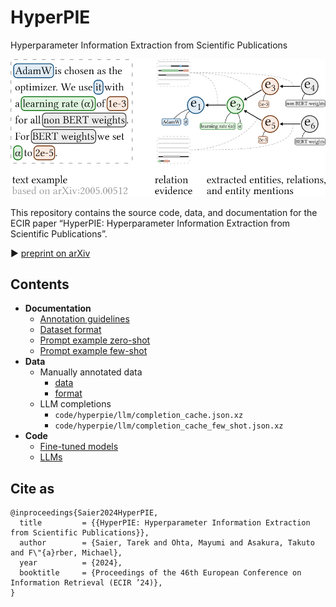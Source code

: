 # HyperPIE

Hyperparameter Information Extraction from Scientific Publications

![](doc/img/schema_visual.png)

This repository contains the source code, data, and documentation for the ECIR paper “HyperPIE: Hyperparameter Information Extraction from Scientific Publications”.

▶ [preprint on arXiv](https://doi.org/10.48550/arXiv.2312.10638)

## Contents

* **Documentation**
    * [Annotation guidelines](doc/annotation_guidelines.md)
    * [Dataset format](data/preprocessed_data_format.md)
    * [Prompt example zero-shot](doc/prompt_examples.md#Zero-shot)
    * [Prompt example few-shot](doc/prompt_examples.md#Few-shot)
* **Data**
    * Manually annotated data
        * [data](data/#README)
        * [format](data/preprocessed_data_format.md)
    * LLM completions
        * `code/hyperpie/llm/completion_cache.json.xz`
        * `code/hyperpie/llm/completion_cache_few_shot.json.xz`
* **Code**
    * [Fine-tuned models](code/PL-Marker/)
    * [LLMs](code/hyperpie/)

## Cite as

```
@inproceedings{Saier2024HyperPIE,
  title         = {{HyperPIE: Hyperparameter Information Extraction from Scientific Publications}},
  author        = {Saier, Tarek and Ohta, Mayumi and Asakura, Takuto and F\"{a}rber, Michael},
  year          = {2024},
  booktitle     = {Proceedings of the 46th European Conference on Information Retrieval (ECIR ’24)},
}
```
